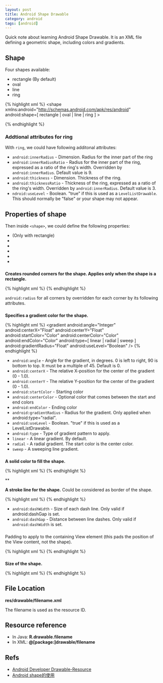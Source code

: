 ```yaml
---
layout: post
title: Android Shape Drawable
category: android
tags: [android]
---
```


Quick note about learning Android Shape Drawable. It is an XML file defining a geometric shape, including colors and gradients.

## Shape

Four shapes available:

* rectangle (By default)
* oval
* line
* ring

{% highlight xml %}
<shape
    xmlns:android="http://schemas.android.com/apk/res/android"
    android:shape=[ rectangle | oval | line | ring ] >

</shape>
{% endhighlight %}

### Addtional attributes for ring

With `ring`, we could have following additonal attributes:

* `android:innerRadius` - Dimension. Radius for the inner part of the ring
* `android:innerRadiusRatio` - Radius for the inner part of the ring, expressed as a ratio of the ring's width. Overridden by `android:innerRadius`. Default value is 9.
* `android:thickness` - Dimension. Thickness of the ring. 
* `android:thicknessRatio` - Thickness of the ring, expressed as a ratio of the ring's width. Overridden by `android:innerRadius`. Default value is 3.
* `ndroid:useLevel` - Boolean. "true" if this is used as a `LevelListDrawable`. This should normally be "false" or your shape may not appear.

## Properties of shape

Then inside `<shape>`, we could define the following properties:

* <corners> (Only with rectangle)
* <padding>
* <solid>
* <stroke>
* <size>
* <padding>

### <corners>

**Creates rounded corners for the shape. Applies only when the shape is a rectangle.**

{% highlight xml %}
<corners 
    android:radius="1dp"
    android:topLeftRadius="Dimension" 
    android:topRightRadius="Dimension"
    android:bottomLeftRadius="Dimension"
    android:bottomRightRadius="Dimension" />
{% endhighlight %}

`android:radius` for all corners by overridden for each corner by its following attributes.

### <gradient>

**Specifies a gradient color for the shape.**

{% highlight xml %}
<gradient
    android:angle="Integer" 
    android:centerX="Float"
    android:centerY="Float"
    android:startColor="Color"
    android:centerColor="Color"
    android:endColor="Color"
    android:type=[ linear | radial | sweep ]
    android:gradientRadius="Float"
    android:useLevel="Boolean" />
{% endhighlight %}

* `android:angle` - Angle for the gradient, in degrees. 0 is left to right, 90 is bottom to top. It must be a multiple of 45. Default is 0.
* `android:centerX` - The relative X-position for the center of the gradient (0 - 1.0).
* `android:centerY` - The relative Y-position for the center of the gradient (0 - 1.0).
* `android:startColor` - Starting color
* `android:centerColor` - Optional color that comes between the start and end colors
* `android:endColor` - Ending color
* `android:gradientRadius` - Radius for the gradient. Only applied when android:type="radial".
* `android:useLevel` - Boolean. "true" if this is used as a LevelListDrawable.
* `android:type` - Type of gradient pattern to apply. 
* `linear` - A linear gradient. By default.
* `radial` - A radial gradient. The start color is the center color.
* `sweep` - A sweeping line gradient.

### <solid>

**A solid color to fill the shape.**

{% highlight xml %}
<solid android:color="Color" />
{% endhighlight %}

** <stroke>

**A stroke line for the shape.** Could be considered as border of the shape.

{% highlight xml %}
<stroke
    android:width="Dimension"
    android:color="Color"
    android:dashWidth="Dimension"
    android:dashGap="Dimension" />
{% endhighlight %}

* `android:dashWidth` - Size of each dash line. Only valid if android:dashGap is set.
* `android:dashGap` - Distance between line dashes. Only valid if `android:dashWidth` is set.

### <padding>

Padding to apply to the containing View element (this pads the position of the View content, not the shape).

{% highlight xml %}
<padding
    android:left="Dimension"
    android:top="Dimension"
    android:right="Dimension"
    android:bottom="Dimension" />
{% endhighlight %}

### <size>

**Size of the shape.**

{% highlight xml %}
<size
    android:width="Dimension"
    android:height="Dimension" />
{% endhighlight %}

## File Location

**res/drawable/filename.xml**

The filename is used as the resource ID.

## Resource reference

* In Java: **R.drawable.filename**
* In XML: **@[package:]drawable/filename**

## Refs

* [Android Developer Drawable-Resource](https://developer.android.com/guide/topics/resources/drawable-resource.html)
* [Android shape的使用](http://www.cnblogs.com/cyanfei/archive/2012/07/27/2612023.html)